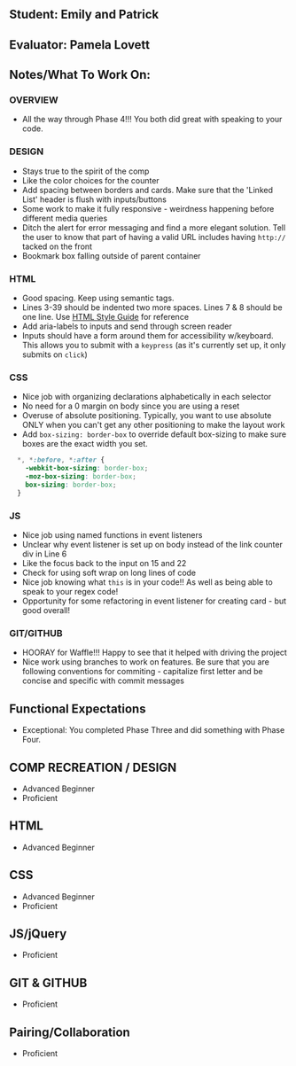 ## Student: Emily and Patrick
## Evaluator: Pamela Lovett
## Notes/What To Work On:

### OVERVIEW
- All the way through Phase 4!!! You both did great with speaking to your code.

### DESIGN
- Stays true to the spirit of the comp 
- Like the color choices for the counter
- Add spacing between borders and cards. Make sure that the 'Linked List' header is flush with inputs/buttons
- Some work to make it fully responsive - weirdness happening before different media queries
- Ditch the alert for error messaging and find a more elegant solution. Tell the user to know that part of having a valid URL includes having `http://` tacked on the front
- Bookmark box falling outside of parent container

### HTML
- Good spacing. Keep using semantic tags.
- Lines 3-39 should be indented two more spaces. Lines 7 & 8 should be one line. Use [HTML Style Guide](https://github.com/turingschool-examples/html) for reference
- Add aria-labels to inputs and send through screen reader
- Inputs should have a form around them for accessibility w/keyboard. This allows you to submit with a `keypress` (as it's currently set up, it only submits on `click`)

### CSS

- Nice job with organizing declarations alphabetically in each selector
- No need for a 0 margin on body since you are using a reset 
- Overuse of absolute positioning. Typically, you want to use absolute ONLY when you can't get any other positioning to make the layout work
- Add `box-sizing: border-box` to override default box-sizing to make sure boxes are the exact width you set.
```css
  *, *:before, *:after {
    -webkit-box-sizing: border-box; 
    -moz-box-sizing: border-box; 
    box-sizing: border-box;
  }
```

### JS
- Nice job using named functions in event listeners
- Unclear why event listener is set up on body instead of the link counter div in Line 6
- Like the focus back to the input on 15 and 22
- Check for using soft wrap on long lines of code
- Nice job knowing what `this` is in your code!! As well as being able to speak to your regex code!
- Opportunity for some refactoring in event listener for creating card - but good overall! 

### GIT/GITHUB
- HOORAY for Waffle!!! Happy to see that it helped with driving the project
- Nice work using branches to work on features. Be sure that you are following conventions for commiting - capitalize first letter and be concise and specific with commit messages

## Functional Expectations

* Exceptional: You completed Phase Three and did something with Phase Four.

## COMP RECREATION / DESIGN

* Advanced Beginner  
* Proficient  

## HTML

* Advanced Beginner  

## CSS

* Advanced Beginner  
* Proficient  

## JS/jQuery
 
* Proficient  

## GIT & GITHUB
 
* Proficient 

## Pairing/Collaboration

* Proficient  